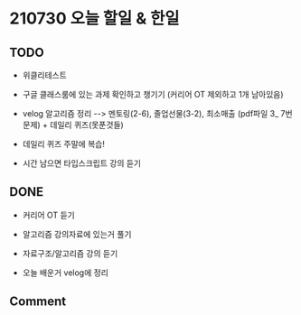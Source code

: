 # 210730 오늘 할일 & 한일

## TODO

- 위클리테스트

- 구글 클래스룸에 있는 과제 확인하고 챙기기 (커리어 OT 제외하고 1개 남아있음)

- velog 알고리즘 정리
--> 멘토링(2-6), 졸업선물(3-2), 최소매출 (pdf파일 3_  7번 문제) + 데일리 퀴즈(못푼것들)

- 데일리 퀴즈 주말에 복습!

- 시간 남으면 타입스크립트 강의 듣기

## DONE

- 커리어 OT 듣기

- 알고리즘 강의자료에 있는거 풀기

- 자료구조/알고리즘 강의 듣기

- 오늘 배운거 velog에 정리

## Comment



